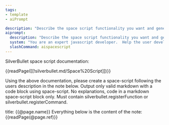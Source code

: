 ```yaml
---
tags:
- template
- aiPrompt

description: "Describe the space script functionality you want and generate it"
aiprompt:
  description: "Describe the space script functionality you want and generate it"
  system: "You are an expert javascript developer.  Help the user develop new functionality for their personal note taking tool."
  slashCommand: aispacescript
---
```


SilverBullet space script documentation:

{{readPage([[!silverbullet.md/Space%20Script]])}}


Using the above documentation, please create a space-script following the users description in the note below.  Output only valid markdown with a code block using space-script.  No explanations, code in a markdown space-script block only.  Must contain silverbullet.registerFunction or silverbullet.registerCommand.

title: {{@page.name}}
Everything below is the content of the note: 
{{readPage(@page.ref)}}